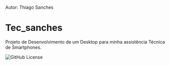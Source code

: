 Autor: Thiago Sanches
# Tec_sanches
Projeto de Desenvolvimento de um Desktop para minha assistência Técnica de Smartphones. <br>


![GitHub License](https://img.shields.io/github/license/sanchessky/Tec_sanches)<br>



